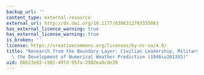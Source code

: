 ```yaml
---
backup_url: ''
content_type: external-resource
external_url: http://dx.doi.org/10.1177/0306312703335003
has_external_licence_warning: true
has_external_license_warning: true
is_broken: ''
license: https://creativecommons.org/licenses/by-nc-sa/4.0/
title: "Research from the Boundary Layer: Civilian Leadership, Military Funding and\
  \ the Development of Numerical Weather Prediction (1946\u201355)"
uid: 88623e02-c982-49fd-95fa-2982ea8cde39
---
```


